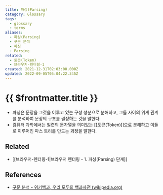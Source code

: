 ```yaml
---
title: 파싱(Parsing)
category: Glossary
tags:
  - glossary
  - terms
aliases:
  - 파싱(Parsing)
  - 구문 분석
  - 파싱
  - Parsing
related:
  - 토큰(Token)
  - 브라우저-렌더링-1
created: 2021-12-31T02:03:00.000Z
updated: 2022-09-05T05:04:22.345Z
---
```


# {{ $frontmatter.title }}

- 파싱은 문장을 그것을 이루고 있는 구성 성분으로 분해하고, 그들 사이의 위계 관계를 분석하여 문장의 구조를 결정하는 것을 말한다.
- 컴퓨터 과학에서는 일련의 문자열을 의미있는 [[토큰(Token)]]으로 분해하고 이들로 이루어진 파스 트리를 만드는 과정을 말한다.

## Related

- [[브라우저-렌더링-1|브라우저 렌더링 - 1. 파싱(Parsing) 단계]]

## References

- [구문 분석 - 위키백과, 우리 모두의 백과사전 (wikipedia.org)](https://ko.wikipedia.org/wiki/%EA%B5%AC%EB%AC%B8_%EB%B6%84%EC%84%9D)
